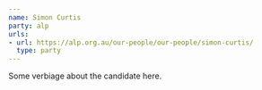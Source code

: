 ```yaml
---
name: Simon Curtis
party: alp
urls:
- url: https://alp.org.au/our-people/our-people/simon-curtis/
  type: party
---
```

Some verbiage about the candidate here.
